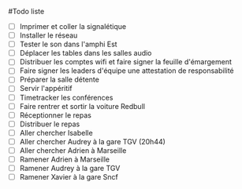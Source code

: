 #Todo liste
- [ ] Imprimer et coller la signalétique
- [ ] Installer le réseau
- [ ] Tester le son dans l'amphi Est
- [ ] Déplacer les tables dans les salles audio
- [ ] Distribuer les comptes wifi et faire signer la feuille d'émargement
- [ ] Faire signer les leaders d'équipe une attestation de responsabilité
- [ ] Préparer la salle détente
- [ ] Servir l'appéritif
- [ ] Timetracker les conférences
- [ ] Faire rentrer et sortir la voiture Redbull
- [ ] Réceptionner le repas
- [ ] Distribuer le repas 
- [ ] Aller chercher Isabelle
- [ ] Aller chercher Audrey à la gare TGV (20h44)
- [ ] Aller chercher Adrien à Marseille
- [ ] Ramener Adrien à Marseille
- [ ] Ramener Audrey à la gare TGV
- [ ] Ramener Xavier à la gare Sncf 
